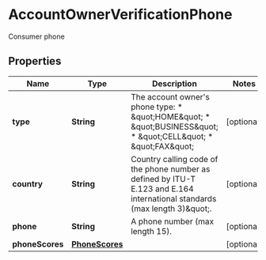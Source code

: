

# AccountOwnerVerificationPhone

Consumer phone

## Properties

| Name | Type | Description | Notes |
|------------ | ------------- | ------------- | -------------|
|**type** | **String** | The account owner&#39;s phone type:  * \&quot;HOME\&quot;  * \&quot;BUSINESS\&quot;  * \&quot;CELL\&quot;  * \&quot;FAX\&quot; |  [optional] |
|**country** | **String** | Country calling code of the phone number as defined by ITU-T E.123 and E.164 international standards (max length 3)\&quot;. |  [optional] |
|**phone** | **String** | A phone number (max length 15). |  [optional] |
|**phoneScores** | [**PhoneScores**](PhoneScores.md) |  |  [optional] |



